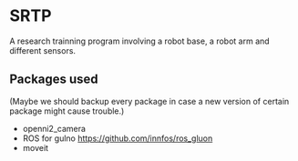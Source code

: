 # SRTP
A research trainning program involving a robot base, a robot arm and different sensors.

## Packages used
(Maybe we should backup every package in case a new version of certain package might cause trouble.)
- openni2_camera
- ROS for gulno
https://github.com/innfos/ros_gluon
- moveit
